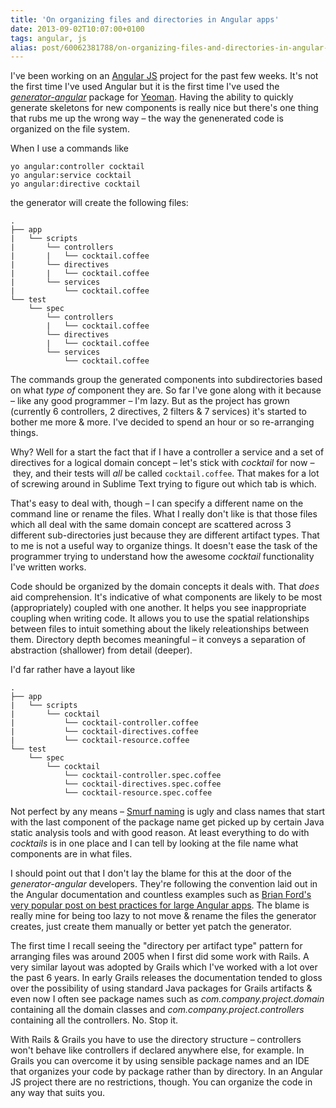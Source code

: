 ```yaml
---
title: 'On organizing files and directories in Angular apps'
date: 2013-09-02T10:07:00+0100
tags: angular, js
alias: post/60062381788/on-organizing-files-and-directories-in-angular-apps/
---
```


I've been working on an [Angular JS][3] project for the past few weeks. It's not the first time I've used Angular but it is the first time I've used the [*generator-angular*][1] package for [Yeoman][2]. Having the ability to quickly generate skeletons for new components is really nice but there's one thing that rubs me up the wrong way – the way the genenerated code is organized on the file system.

<!-- more -->

When I use a commands like

    yo angular:controller cocktail
    yo angular:service cocktail
    yo angular:directive cocktail

the generator will create the following files:

    .
    ├── app
    |   └── scripts
    |       └── controllers
    |       |   └── cocktail.coffee
    |       └── directives
    |       |   └── cocktail.coffee
    |       └── services
    |           └── cocktail.coffee
    └── test
        └── spec
            └── controllers
            |   └── cocktail.coffee
            └── directives
            |   └── cocktail.coffee
            └── services
                └── cocktail.coffee

The commands group the generated components into subdirectories based on what *type of* component they are. So far I've gone along with it because – like any good programmer – I'm lazy. But as the project has grown (currently 6 controllers, 2 directives, 2 filters & 7 services) it's started to bother me more & more. I've decided to spend an hour or so re-arranging things.

Why? Well for a start the fact that if I have a controller a service and a set of directives for a logical domain concept – let's stick with *cocktail* for now – they, and their tests will *all* be called `cocktail.coffee`. That makes for a lot of screwing around in Sublime Text trying to figure out which tab is which.

That's easy to deal with, though – I can specify a different name on the command line or rename the files. What I really don't like is that those files which all deal with the same domain concept are scattered across 3 different sub-directories just because they are different artifact types. That to me is not a useful way to organize things. It doesn't ease the task of the programmer trying to understand how the awesome *cocktail* functionality I've written works.

Code should be organized by the domain concepts it deals with. That *does* aid comprehension. It's indicative of what components are likely to be most (appropriately) coupled with one another. It helps you see inappropriate coupling when writing code. It allows you to use the spatial relationships between files to intuit something about the likely releationships between them. Directory depth becomes meaningful – it conveys a separation of abstraction (shallower) from detail (deeper).

I'd far rather have a layout like

    .
    ├── app
    |   └── scripts
    |       └── cocktail
    |           └── cocktail-controller.coffee
    |           └── cocktail-directives.coffee
    |           └── cocktail-resource.coffee
    └── test
        └── spec
            └── cocktail
                └── cocktail-controller.spec.coffee
                └── cocktail-directives.spec.coffee
                └── cocktail-resource.spec.coffee

Not perfect by any means – [Smurf naming][4] is ugly and class names that start with the last component of the package name get picked up by certain Java static analysis tools and with good reason. At least everything to do with *cocktails* is in one place and I can tell by looking at the file name what components are in what files.

I should point out that I don't lay the blame for this at the door of the *generator-angular* developers. They're following the convention laid out in the Angular documentation and countless examples such as [Brian Ford's very popular post on best practices for large Angular apps][5]. The blame is really mine for being too lazy to not move & rename the files the generator creates, just create them manually or better yet patch the generator.

The first time I recall seeing the "directory per artifact type" pattern for arranging files was around 2005 when I first did some work with Rails. A very similar layout was adopted by Grails which I've worked with a lot over the past 6 years. In early Grails releases the documentation tended to gloss over the possibility of using standard Java packages for Grails artifacts & even now I often see package names such as *com.company.project.domain* containing all the domain classes and *com.company.project.controllers* containing all the controllers. No. Stop it.

With Rails & Grails you have to use the directory structure – controllers won't behave like controllers if declared anywhere else, for example. In Grails you can overcome it by using sensible package names and an IDE that organizes your code by package rather than by directory. In an Angular JS project there are no restrictions, though. You can organize the code in any way that suits you.

[1]:https://github.com/yeoman/generator-angular
[2]:http://yeoman.io/
[3]:http://angularjs.org/
[4]:http://www.codinghorror.com/blog/2012/07/new-programming-jargon.html
[5]:http://briantford.com/blog/huuuuuge-angular-apps.html

